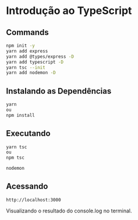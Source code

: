 # Introdução ao TypeScript

## Commands

```bash
npm init -y
yarn add express
yarn add @types/express -D
yarn add typescript -D
yarn tsc --init
yarn add nodemon -D
```

## Instalando as Dependências

```bash
yarn
ou
npm install
```

## Executando

```bash
yarn tsc
ou
npm tsc
```

```bash
nodemon
```

## Acessando

```http
http://localhost:3000
```

Visualizando o resultado do console.log no terminal.
